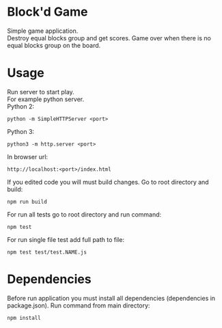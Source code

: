 # Block'd Game

Simple game application. <br/>
Destroy equal blocks group and get scores.
Game over when there is no equal blocks group on the board.

# Usage

Run server to start play. <br/>
For example python server. <br/>
Python 2:
```
python -m SimpleHTTPServer <port>
```
Python 3:
```
python3 -m http.server <port>
```

In browser url:
```
http://localhost:<port>/index.html
```
If you edited code you will must build changes.
Go to root directory and build:
```
npm run build
```
For run all tests go to root directory and run command:
```
npm test
```
For run single file test add full path to file:
```
npm test test/test.NAME.js
``` 


# Dependencies

Before run application you must install all dependencies (dependencies in package.json).
Run command from main directory:
```
npm install
```